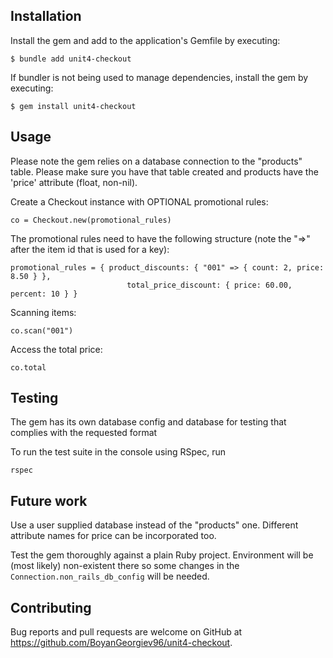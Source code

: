 ## Installation

Install the gem and add to the application's Gemfile by executing:

    $ bundle add unit4-checkout

If bundler is not being used to manage dependencies, install the gem by executing:

    $ gem install unit4-checkout

## Usage

Please note the gem relies on a database connection to the "products" table. Please make sure you have that table created and products have the 'price' attribute (float, non-nil).

Create a Checkout instance with OPTIONAL promotional rules:

```
co = Checkout.new(promotional_rules)
```
The promotional rules need to have the following structure (note the "=>" after the item id that is used for a key):

```
promotional_rules = { product_discounts: { "001" => { count: 2, price: 8.50 } },
                          total_price_discount: { price: 60.00, percent: 10 } }
```

Scanning items:

```
co.scan("001")
```

Access the total price:

```
co.total
```

## Testing

The gem has its own database config and database for testing that complies with the requested format

To run the test suite in the console using RSpec, run

```
rspec
```

## Future work

Use a user supplied database instead of the "products" one. Different attribute names for price can be incorporated too.

Test the gem thoroughly against a plain Ruby project. Environment will be (most likely) non-existent there so some changes in the `Connection.non_rails_db_config` will be needed.

## Contributing

Bug reports and pull requests are welcome on GitHub at https://github.com/BoyanGeorgiev96/unit4-checkout.
